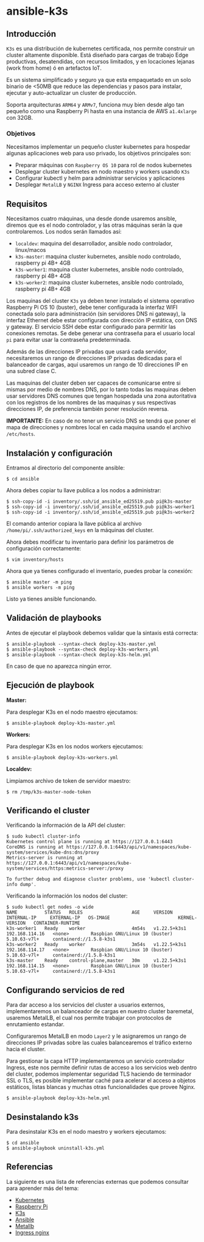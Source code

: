# ansible-k3s

## Introducción

`K3s` es una distribución de kubernetes certificada, nos permite construir un cluster altamente disponible. Está
diseñado para cargas de trabajo Edge productivas, desatendidas, con recursos limitados, y en locaciones lejanas
(work from home) ó en artefactos IoT.

Es un sistema simplificado y seguro ya que esta empaquetado en un solo binario de <50MB que reduce las dependencias
y pasos para instalar, ejecutar y auto-actualizar un cluster de producción.

Soporta arquitecturas `ARM64` y `ARMv7`, funciona muy bien desde algo tan pequeño como una Raspberry Pi hasta en una
instancia de AWS `a1.4xlarge` con 32GB.

### Objetivos

Necesitamos implementar un pequeño cluster kubernetes para hospedar algunas aplicaciones web para uso privado,
los objetivos principales son:

* Preparar máquinas con `Raspberry OS 10` para rol de nodos kubernetes
* Desplegar cluster kubernetes en nodo maestro y workers usando `K3s`
* Configurar kubectl y helm para administrar servicios y aplicaciones
* Desplegar `MetalLB` y `NGINX` Ingress para acceso externo al cluster

## Requisitos

Necesitamos cuatro máquinas, una desde donde usaremos ansible, diremos que es el nodo controlador, y las otras
máquinas serán la que controlaremos. Los nodos serán llamados así:

* `localdev`: maquina del desarrollador, ansible nodo controlador, linux/macos
* `k3s-master`: maquina cluster kubernetes, ansible nodo controlado, raspberry pi 4B+ 4GB
* `k3s-worker1`: maquina cluster kubernetes, ansible nodo controlado, raspberry pi 4B+ 4GB
* `k3s-worker2`: maquina cluster kubernetes, ansible nodo controlado, raspberry pi 4B+ 4GB

Los maquinas del cluster `K3s` ya deben tener instalado el sistema operativo Raspberry Pi OS 10 (buster), debe tener
configurada la interfaz WIFI conectada solo para administración (sin servidores DNS ni gateway), la interfaz Ethernet
debe estar configurada con dirección IP estática, con DNS y gateway. El servicio SSH debe estar configurado para
permitir las conexiones remotas. Se debe generar una contraseña para el usuario local `pi` para evitar usar la
contraseña predeterminada.

Además de las direcciones IP privadas que usará cada servidor, necesitaremos un rango de direcciones IP privadas
dedicadas para el balanceador de cargas, aquí usaremos un rango de 10 direcciones IP en una subred clase C.

Las maquinas del cluster deben ser capaces de comunicarse entre si mismas por medio de nombres DNS, por lo tanto
todas las maquinas deben usar servidores DNS comunes que tengan hospedada una zona autoritativa con los registros
de los nombres de las maquinas y sus respectivas direcciones IP, de preferencia también poner resolución reversa.

**IMPORTANTE:** En caso de no tener un servicio DNS se tendrá que poner el mapa de direcciones y nombres local en
cada maquina usando el archivo `/etc/hosts`.

## Instalación y configuración

Entramos al directorio del componente ansible:

```
$ cd ansible
```

Ahora debes copiar tu llave publica a los nodos a administrar:

```
$ ssh-copy-id -i inventory/.ssh/id_ansible_ed25519.pub pi@k3s-master
$ ssh-copy-id -i inventory/.ssh/id_ansible_ed25519.pub pi@k3s-worker1
$ ssh-copy-id -i inventory/.ssh/id_ansible_ed25519.pub pi@k3s-worker2
```

El comando anterior copiara la llave pública al archivo `/home/pi/.ssh/authorized_keys` en la
máquinas del cluster.

Ahora debes modificar tu inventario para definir los parámetros de configuración correctamente:

```
$ vim inventory/hosts
```

Ahora que ya tienes configurado el inventario, puedes probar la conexión:

```
$ ansible master -m ping
$ ansible workers -m ping
```

Listo ya tienes ansible funcionando.

## Validación de playbooks

Antes de ejecutar el playbook debemos validar que la sintaxis está correcta:

```
$ ansible-playbook --syntax-check deploy-k3s-master.yml
$ ansible-playbook --syntax-check deploy-k3s-workers.yml
$ ansible-playbook --syntax-check deploy-k3s-helm.yml
```

En caso de que no aparezca ningún error.

## Ejecución de playbook

**Master:**

Para desplegar K3s en el nodo maestro ejecutamos:

```
$ ansible-playbook deploy-k3s-master.yml
```

**Workers:**

Para desplegar K3s en los nodos workers ejecutamos:

```
$ ansible-playbook deploy-k3s-workers.yml
```

**Localdev:**

Limpiamos archivo de token de servidor maestro:

```
$ rm /tmp/k3s-master-node-token
```

## Verificando el cluster

Verificando la información de la API del cluster:

```
$ sudo kubectl cluster-info
Kubernetes control plane is running at https://127.0.0.1:6443
CoreDNS is running at https://127.0.0.1:6443/api/v1/namespaces/kube-system/services/kube-dns:dns/proxy
Metrics-server is running at https://127.0.0.1:6443/api/v1/namespaces/kube-system/services/https:metrics-server:/proxy

To further debug and diagnose cluster problems, use 'kubectl cluster-info dump'.
```

Verificando la información los nodos del cluster:

```
$ sudo kubectl get nodes -o wide
NAME          STATUS   ROLES                  AGE     VERSION        INTERNAL-IP     EXTERNAL-IP   OS-IMAGE                         KERNEL-VERSION   CONTAINER-RUNTIME
k3s-worker1   Ready    worker                 4m54s   v1.22.5+k3s1   192.168.114.16   <none>        Raspbian GNU/Linux 10 (buster)   5.10.63-v7l+     containerd://1.5.8-k3s1
k3s-worker2   Ready    worker                 3m54s   v1.22.5+k3s1   192.168.114.17   <none>        Raspbian GNU/Linux 10 (buster)   5.10.63-v7l+     containerd://1.5.8-k3s1
k3s-master    Ready    control-plane,master   30m     v1.22.5+k3s1   192.168.114.15   <none>        Raspbian GNU/Linux 10 (buster)   5.10.63-v7l+     containerd://1.5.8-k3s1
```

## Configurando servicios de red

Para dar acceso a los servicios del cluster a usuarios externos, implementaremos un balanceador de cargas en nuestro
cluster baremetal, usaremos MetalLB, el cual nos permite trabajar con protocolos de enrutamiento estandar.

Configuraremos MetalLB en modo `Layer2` y le asignaremos un rango de direcciones IP privadas sobre las cuales
balancearemos el tráfico externo hacia el cluster.

Para gestionar la capa HTTP implementaremos un servicio controlador Ingress, este nos permite definir rutas de acceso
a los servicios web dentro del cluster, podemos implementar seguridad TLS haciendo de terminador SSL o TLS, es posible
implementar caché para acelerar el acceso a objetos estáticos, listas blancas y muchas otras funcionalidades que
provee Nginx.

```
$ ansible-playbook deploy-k3s-helm.yml
```

## Desinstalando k3s

Para desinstalar K3s en el nodo maestro y workers ejecutamos:

```
$ cd ansible
$ ansible-playbook uninstall-k3s.yml
```

## Referencias

La siguiente es una lista de referencias externas que podemos consultar para aprender más del tema:

* [Kubernetes](https://kubernetes.io/es/)
* [Raspberry Pi](https://www.raspberrypi.org/)
* [K3s](https://k3s.io/)
* [Ansible](https://github.com/ansible/ansible)
* [Metallb](https://metallb.universe.tf/)
* [Ingress nginx](https://github.com/kubernetes/ingress-nginx)
